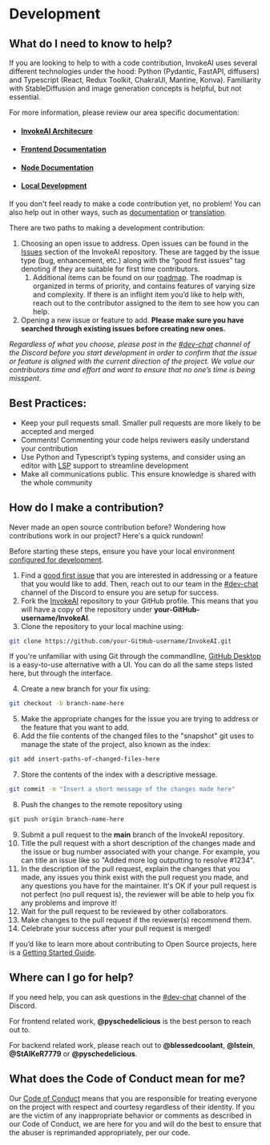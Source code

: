 # Development

## **What do I need to know to help?**

If you are looking to help to with a code contribution, InvokeAI uses several different technologies under the hood: Python (Pydantic, FastAPI, diffusers) and Typescript (React, Redux Toolkit, ChakraUI, Mantine, Konva). Familiarity with StableDiffusion and image generation concepts is helpful, but not essential. 

For more information, please review our area specific documentation:

* #### [InvokeAI Architecure](../ARCHITECTURE.md)
* #### [Frontend Documentation](development_guides/contributingToFrontend.md)
* #### [Node Documentation](../INVOCATIONS.md)
* #### [Local Development](../LOCAL_DEVELOPMENT.md)

If you don't feel ready to make a code contribution yet, no problem! You can also help out in other ways, such as [documentation](documentation.md) or [translation](translation.md).

There are two paths to making a development contribution: 

1. Choosing an open issue to address. Open issues can be found in the [Issues](https://github.com/invoke-ai/InvokeAI/issues?q=is%3Aissue+is%3Aopen) section of the InvokeAI repository. These are tagged by the issue type (bug, enhancement, etc.) along with the “good first issues” tag denoting if they are suitable for first time contributors.
    1. Additional items can be found on our [roadmap](https://github.com/orgs/invoke-ai/projects/7). The roadmap is organized in terms of priority, and contains features of varying size and complexity. If there is an inflight item you’d like to help with, reach out to the contributor assigned to the item to see how you can help. 
2. Opening a new issue or feature to add. **Please make sure you have searched through existing issues before creating new ones.**

*Regardless of what you choose, please post in the  [#dev-chat](https://discord.com/channels/1020123559063990373/1049495067846524939) channel of the Discord before you start development in order to confirm that the issue or feature is aligned with the current direction of the project. We value our contributors time and effort and want to ensure that no one’s time is being misspent.*

## Best Practices: 
* Keep your pull requests small. Smaller pull requests are more likely to be accepted and merged
* Comments! Commenting your code helps reviwers easily understand your contribution
* Use Python and Typescript’s typing systems, and consider using an editor with [LSP](https://microsoft.github.io/language-server-protocol/) support to streamline development
* Make all communications public. This ensure knowledge is shared with the whole community

## **How do I make a contribution?**

Never made an open source contribution before? Wondering how contributions work in our project? Here's a quick rundown!

Before starting these steps, ensure you have your local environment [configured for development](../LOCAL_DEVELOPMENT.md).

1.  Find a [good first issue](https://github.com/invoke-ai/InvokeAI/contribute) that you are interested in addressing or a feature that you would like to add. Then, reach out to our team in the [#dev-chat](https://discord.com/channels/1020123559063990373/1049495067846524939) channel of the Discord to ensure you are  setup for success. 
2. Fork the [InvokeAI](https://github.com/invoke-ai/InvokeAI) repository to your GitHub profile. This means that you will have a copy of the repository under **your-GitHub-username/InvokeAI**.
3. Clone the repository to your local machine using:

```bash
git clone https://github.com/your-GitHub-username/InvokeAI.git
```

If you're unfamiliar with using Git through the commandline, [GitHub Desktop](https://desktop.github.com) is a easy-to-use alternative with a UI. You can do all the same steps listed here, but through the interface. 

4. Create a new branch for your fix using:

```bash
git checkout -b branch-name-here
```

5. Make the appropriate changes for the issue you are trying to address or the feature that you want to add.
6. Add the file contents of the changed files to the "snapshot" git uses to manage the state of the project, also known as the index:

```bash
git add insert-paths-of-changed-files-here
```

7. Store the contents of the index with a descriptive message.

```bash
git commit -m "Insert a short message of the changes made here"
```

8. Push the changes to the remote repository using

```markdown
git push origin branch-name-here
```

9. Submit a pull request to the **main** branch of the InvokeAI repository.
10. Title the pull request with a short description of the changes made and the issue or bug number associated with your change. For example, you can title an issue like so "Added more log outputting to resolve #1234".
11. In the description of the pull request, explain the changes that you made, any issues you think exist with the pull request you made, and any questions you have for the maintainer. It's OK if your pull request is not perfect (no pull request is), the reviewer will be able to help you fix any problems and improve it!
12. Wait for the pull request to be reviewed by other collaborators.
13. Make changes to the pull request if the reviewer(s) recommend them.
14. Celebrate your success after your pull request is merged!

If you’d like to learn more about contributing to Open Source projects, here is a [Getting Started Guide](https://opensource.com/article/19/7/create-pull-request-github). 

## **Where can I go for help?**

If you need help, you can ask questions in the [#dev-chat](https://discord.com/channels/1020123559063990373/1049495067846524939) channel of the Discord.

For frontend related work, **@pyschedelicious** is the best person to reach out to. 

For backend related work, please reach out to **@blessedcoolant**, **@lstein**, **@StAlKeR7779** or **@pyschedelicious**.

## **What does the Code of Conduct mean for me?**

Our [Code of Conduct](CODE_OF_CONDUCT.md)  means that you are responsible for treating everyone on the project with respect and courtesy regardless of their identity. If you are the victim of any inappropriate behavior or comments as described in our Code of Conduct, we are here for you and will do the best to ensure that the abuser is reprimanded appropriately, per our code.

